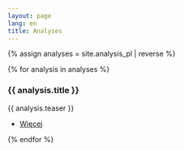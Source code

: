 ```yaml
---
layout: page
lang: en
title: Analyses
---
```


{% assign analyses = site.analysis_pl | reverse %}
<div class="posts">
{% for analysis in analyses %}	
		<article>
			<a href="{{ analysis | absolute_url }}" class="image"><img src="{{ analysis.image_teaser }}" alt="" /></a>
			<h3>{{ analysis.title }}</h3>
			<p>{{ analysis.teaser }}</p>
			<ul class="actions">
				<li><a href="{{ analysis | absolute_url }}" class="button">Więcej</a></li>
			</ul>
		</article>
{% endfor %}
</div>